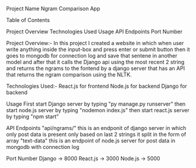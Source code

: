 Project Name
Ngram Comparison App

Table of Contents

Project Overview
Technologies Used
Usage
API Endpoints
Port Number


Project Overview:-
In this project I created a website in which when user write anything inside the input-box and press enter or submit button then it goes to mongodb for connection log and save that sentene in another model and after that it calls the Django api using the most recent 2 string and returns the ngrams to the fontend by a django server that has an API that returns the ngram comparison using the NLTK.

Technologies Used:-
React.js for frontend
Node.js for backend
Django for backend

Usage
First start Django server by typing "py manage.py runserver"
then start node.js server by typing "nodemon index.js"
then start react.js server by typing "npm start"

API Endpoints
"api/ngrams/" this is an endponit of django server in which only post data is present only based on last 2 strings it split in the form of array
"text-data" this is an endpoint of node.js server for post data in mongodb with connection log

Port Number
Django -> 8000
React.js -> 3000
Node.js -> 5000
